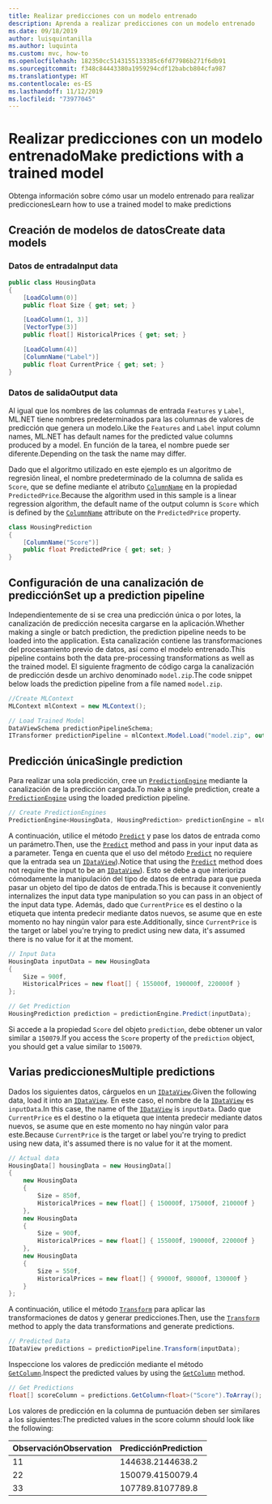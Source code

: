 ```yaml
---
title: Realizar predicciones con un modelo entrenado
description: Aprenda a realizar predicciones con un modelo entrenado
ms.date: 09/18/2019
author: luisquintanilla
ms.author: luquinta
ms.custom: mvc, how-to
ms.openlocfilehash: 182350cc5143155133385c6fd77986b271f6db91
ms.sourcegitcommit: f348c84443380a1959294cdf12babcb804cfa987
ms.translationtype: HT
ms.contentlocale: es-ES
ms.lasthandoff: 11/12/2019
ms.locfileid: "73977045"
---
```

# <a name="make-predictions-with-a-trained-model"></a><span data-ttu-id="2b500-103">Realizar predicciones con un modelo entrenado</span><span class="sxs-lookup"><span data-stu-id="2b500-103">Make predictions with a trained model</span></span>

<span data-ttu-id="2b500-104">Obtenga información sobre cómo usar un modelo entrenado para realizar predicciones</span><span class="sxs-lookup"><span data-stu-id="2b500-104">Learn how to use a trained model to make predictions</span></span>

## <a name="create-data-models"></a><span data-ttu-id="2b500-105">Creación de modelos de datos</span><span class="sxs-lookup"><span data-stu-id="2b500-105">Create data models</span></span>

### <a name="input-data"></a><span data-ttu-id="2b500-106">Datos de entrada</span><span class="sxs-lookup"><span data-stu-id="2b500-106">Input data</span></span>

```csharp
public class HousingData
{
    [LoadColumn(0)]
    public float Size { get; set; }

    [LoadColumn(1, 3)]
    [VectorType(3)]
    public float[] HistoricalPrices { get; set; }

    [LoadColumn(4)]
    [ColumnName("Label")]
    public float CurrentPrice { get; set; }
}
```

### <a name="output-data"></a><span data-ttu-id="2b500-107">Datos de salida</span><span class="sxs-lookup"><span data-stu-id="2b500-107">Output data</span></span>

<span data-ttu-id="2b500-108">Al igual que los nombres de las columnas de entrada `Features` y `Label`, ML.NET tiene nombres predeterminados para las columnas de valores de predicción que genera un modelo.</span><span class="sxs-lookup"><span data-stu-id="2b500-108">Like the `Features` and `Label` input column names, ML.NET has default names for the predicted value columns produced by a model.</span></span> <span data-ttu-id="2b500-109">En función de la tarea, el nombre puede ser diferente.</span><span class="sxs-lookup"><span data-stu-id="2b500-109">Depending on the task the name may differ.</span></span>

<span data-ttu-id="2b500-110">Dado que el algoritmo utilizado en este ejemplo es un algoritmo de regresión lineal, el nombre predeterminado de la columna de salida es `Score`, que se define mediante el atributo [`ColumnName`](xref:Microsoft.ML.Data.ColumnNameAttribute) en la propiedad `PredictedPrice`.</span><span class="sxs-lookup"><span data-stu-id="2b500-110">Because the algorithm used in this sample is a linear regression algorithm, the default name of the output column is `Score` which is defined by the [`ColumnName`](xref:Microsoft.ML.Data.ColumnNameAttribute) attribute on the `PredictedPrice` property.</span></span>

```csharp
class HousingPrediction
{
    [ColumnName("Score")]
    public float PredictedPrice { get; set; }
}
```

## <a name="set-up-a-prediction-pipeline"></a><span data-ttu-id="2b500-111">Configuración de una canalización de predicción</span><span class="sxs-lookup"><span data-stu-id="2b500-111">Set up a prediction pipeline</span></span>

<span data-ttu-id="2b500-112">Independientemente de si se crea una predicción única o por lotes, la canalización de predicción necesita cargarse en la aplicación.</span><span class="sxs-lookup"><span data-stu-id="2b500-112">Whether making a single or batch prediction, the prediction pipeline needs to be loaded into the application.</span></span> <span data-ttu-id="2b500-113">Esta canalización contiene las transformaciones del procesamiento previo de datos, así como el modelo entrenado.</span><span class="sxs-lookup"><span data-stu-id="2b500-113">This pipeline contains both the data pre-processing transformations as well as the trained model.</span></span> <span data-ttu-id="2b500-114">El siguiente fragmento de código carga la canalización de predicción desde un archivo denominado `model.zip`.</span><span class="sxs-lookup"><span data-stu-id="2b500-114">The code snippet below loads the prediction pipeline from a file named `model.zip`.</span></span>

```csharp
//Create MLContext
MLContext mlContext = new MLContext();

// Load Trained Model
DataViewSchema predictionPipelineSchema;
ITransformer predictionPipeline = mlContext.Model.Load("model.zip", out predictionPipelineSchema);
```

## <a name="single-prediction"></a><span data-ttu-id="2b500-115">Predicción única</span><span class="sxs-lookup"><span data-stu-id="2b500-115">Single prediction</span></span>

<span data-ttu-id="2b500-116">Para realizar una sola predicción, cree un [`PredictionEngine`](xref:Microsoft.ML.PredictionEngine%602) mediante la canalización de la predicción cargada.</span><span class="sxs-lookup"><span data-stu-id="2b500-116">To make a single prediction, create a [`PredictionEngine`](xref:Microsoft.ML.PredictionEngine%602) using the loaded prediction pipeline.</span></span>

```csharp
// Create PredictionEngines
PredictionEngine<HousingData, HousingPrediction> predictionEngine = mlContext.Model.CreatePredictionEngine<HousingData, HousingPrediction>(predictionPipeline);
```

<span data-ttu-id="2b500-117">A continuación, utilice el método [`Predict`](xref:Microsoft.ML.PredictionEngineBase%602.Predict*) y pase los datos de entrada como un parámetro.</span><span class="sxs-lookup"><span data-stu-id="2b500-117">Then, use the [`Predict`](xref:Microsoft.ML.PredictionEngineBase%602.Predict*) method and pass in your input data as a parameter.</span></span> <span data-ttu-id="2b500-118">Tenga en cuenta que el uso del método [`Predict`](xref:Microsoft.ML.PredictionEngineBase%602.Predict*) no requiere que la entrada sea un [`IDataView`](xref:Microsoft.ML.IDataView)).</span><span class="sxs-lookup"><span data-stu-id="2b500-118">Notice that using the [`Predict`](xref:Microsoft.ML.PredictionEngineBase%602.Predict*) method does not require the input to be an [`IDataView`](xref:Microsoft.ML.IDataView)).</span></span> <span data-ttu-id="2b500-119">Esto se debe a que interioriza cómodamente la manipulación del tipo de datos de entrada para que pueda pasar un objeto del tipo de datos de entrada.</span><span class="sxs-lookup"><span data-stu-id="2b500-119">This is because it conveniently internalizes the input data type manipulation so you can pass in an object of the input data type.</span></span> <span data-ttu-id="2b500-120">Además, dado que `CurrentPrice` es el destino o la etiqueta que intenta predecir mediante datos nuevos, se asume que en este momento no hay ningún valor para este.</span><span class="sxs-lookup"><span data-stu-id="2b500-120">Additionally, since `CurrentPrice` is the target or label you're trying to predict using new data, it's assumed there is no value for it at the moment.</span></span>

```csharp
// Input Data
HousingData inputData = new HousingData
{
    Size = 900f,
    HistoricalPrices = new float[] { 155000f, 190000f, 220000f }
};

// Get Prediction
HousingPrediction prediction = predictionEngine.Predict(inputData);
```

<span data-ttu-id="2b500-121">Si accede a la propiedad `Score` del objeto `prediction`, debe obtener un valor similar a `150079`.</span><span class="sxs-lookup"><span data-stu-id="2b500-121">If you access the `Score` property of the `prediction` object, you should get a value similar to `150079`.</span></span>

## <a name="multiple-predictions"></a><span data-ttu-id="2b500-122">Varias predicciones</span><span class="sxs-lookup"><span data-stu-id="2b500-122">Multiple predictions</span></span>

<span data-ttu-id="2b500-123">Dados los siguientes datos, cárguelos en un [`IDataView`](xref:Microsoft.ML.IDataView).</span><span class="sxs-lookup"><span data-stu-id="2b500-123">Given the following data, load it into an [`IDataView`](xref:Microsoft.ML.IDataView).</span></span> <span data-ttu-id="2b500-124">En este caso, el nombre de la [`IDataView`](xref:Microsoft.ML.IDataView) es `inputData`.</span><span class="sxs-lookup"><span data-stu-id="2b500-124">In this case, the name of the [`IDataView`](xref:Microsoft.ML.IDataView) is `inputData`.</span></span> <span data-ttu-id="2b500-125">Dado que `CurrentPrice` es el destino o la etiqueta que intenta predecir mediante datos nuevos, se asume que en este momento no hay ningún valor para este.</span><span class="sxs-lookup"><span data-stu-id="2b500-125">Because `CurrentPrice` is the target or label you're trying to predict using new data, it's assumed there is no value for it at the moment.</span></span>

```csharp
// Actual data
HousingData[] housingData = new HousingData[]
{
    new HousingData
    {
        Size = 850f,
        HistoricalPrices = new float[] { 150000f, 175000f, 210000f }
    },
    new HousingData
    {
        Size = 900f,
        HistoricalPrices = new float[] { 155000f, 190000f, 220000f }
    },
    new HousingData
    {
        Size = 550f,
        HistoricalPrices = new float[] { 99000f, 98000f, 130000f }
    }
};
```

<span data-ttu-id="2b500-126">A continuación, utilice el método [`Transform`](xref:Microsoft.ML.ITransformer.Transform*) para aplicar las transformaciones de datos y generar predicciones.</span><span class="sxs-lookup"><span data-stu-id="2b500-126">Then, use the [`Transform`](xref:Microsoft.ML.ITransformer.Transform*) method to apply the data transformations and generate predictions.</span></span>

```csharp
// Predicted Data
IDataView predictions = predictionPipeline.Transform(inputData);
```

<span data-ttu-id="2b500-127">Inspeccione los valores de predicción mediante el método [`GetColumn`](xref:Microsoft.ML.Data.ColumnCursorExtensions.GetColumn*).</span><span class="sxs-lookup"><span data-stu-id="2b500-127">Inspect the predicted values by using the [`GetColumn`](xref:Microsoft.ML.Data.ColumnCursorExtensions.GetColumn*) method.</span></span>

```csharp
// Get Predictions
float[] scoreColumn = predictions.GetColumn<float>("Score").ToArray();
```

<span data-ttu-id="2b500-128">Los valores de predicción en la columna de puntuación deben ser similares a los siguientes:</span><span class="sxs-lookup"><span data-stu-id="2b500-128">The predicted values in the score column should look like the following:</span></span>

| <span data-ttu-id="2b500-129">Observación</span><span class="sxs-lookup"><span data-stu-id="2b500-129">Observation</span></span> | <span data-ttu-id="2b500-130">Predicción</span><span class="sxs-lookup"><span data-stu-id="2b500-130">Prediction</span></span> |
|---|---|
| <span data-ttu-id="2b500-131">1</span><span class="sxs-lookup"><span data-stu-id="2b500-131">1</span></span> | <span data-ttu-id="2b500-132">144638.2</span><span class="sxs-lookup"><span data-stu-id="2b500-132">144638.2</span></span> |
| <span data-ttu-id="2b500-133">2</span><span class="sxs-lookup"><span data-stu-id="2b500-133">2</span></span> | <span data-ttu-id="2b500-134">150079.4</span><span class="sxs-lookup"><span data-stu-id="2b500-134">150079.4</span></span> |
| <span data-ttu-id="2b500-135">3</span><span class="sxs-lookup"><span data-stu-id="2b500-135">3</span></span> | <span data-ttu-id="2b500-136">107789.8</span><span class="sxs-lookup"><span data-stu-id="2b500-136">107789.8</span></span> |
